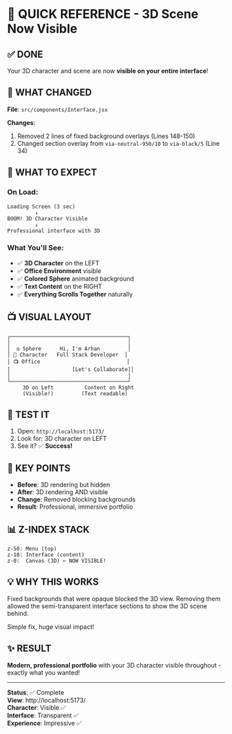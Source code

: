 # 🚀 QUICK REFERENCE - 3D Scene Now Visible

## ✅ DONE

Your 3D character and scene are now **visible on your entire interface**!

## 🔧 WHAT CHANGED

**File**: `src/components/Interface.jsx`

**Changes**:
1. Removed 2 lines of fixed background overlays (Lines 148-150)
2. Changed section overlay from `via-neutral-950/10` to `via-black/5` (Line 34)

## 📍 WHAT TO EXPECT

### On Load:
```
Loading Screen (3 sec)
         ↓
BOOM! 3D Character Visible
         ↓
Professional interface with 3D
```

### What You'll See:
- ✅ **3D Character** on the LEFT
- ✅ **Office Environment** visible
- ✅ **Colored Sphere** animated background
- ✅ **Text Content** on the RIGHT
- ✅ **Everything Scrolls Together** naturally

## 📺 VISUAL LAYOUT

```
┌──────────────────────────────────────┐
│                                      │
│  ◎ Sphere      Hi, I'm Arhan         │
│ 🧑 Character   Full Stack Developer  │
│ 📺 Office                            │
│                    [Let's Collaborate]│
│                                      │
└──────────────────────────────────────┘
     3D on Left          Content on Right
     (Visible!)         (Text readable)
```

## 🧪 TEST IT

1. Open: `http://localhost:5173/`
2. Look for: 3D character on LEFT
3. See it? ✅ **Success!**

## 🎯 KEY POINTS

- **Before**: 3D rendering but hidden
- **After**: 3D rendering AND visible
- **Change**: Removed blocking backgrounds
- **Result**: Professional, immersive portfolio

## 📊 Z-INDEX STACK

```
z-50: Menu (top)
z-10: Interface (content)
z-0:  Canvas (3D) ← NOW VISIBLE!
```

## 💡 WHY THIS WORKS

Fixed backgrounds that were opaque blocked the 3D view. Removing them allowed the semi-transparent interface sections to show the 3D scene behind.

Simple fix, huge visual impact!

## ✨ RESULT

**Modern, professional portfolio** with your 3D character visible throughout - exactly what you wanted!

---

**Status**: ✅ Complete  
**View**: http://localhost:5173/  
**Character**: Visible ✅  
**Interface**: Transparent ✅  
**Experience**: Impressive ✅
